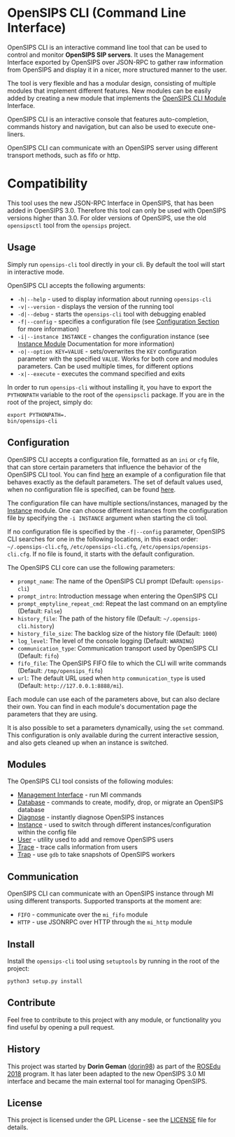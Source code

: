 # OpenSIPS CLI (Command Line Interface)

OpenSIPS CLI is an interactive command line tool that can be used to control
and monitor **OpenSIPS SIP servers**. It uses the Management Interface
exported by OpenSIPS over JSON-RPC to gather raw information from OpenSIPS and
display it in a nicer, more structured manner to the user.

The tool is very flexible and has a modular design, consisting of multiple
modules that implement different features. New modules can be easily added by
creating a new module that implements the [OpenSIPS CLI
Module](opensipscli/module.py) Interface.

OpenSIPS CLI is an interactive console that features auto-completion, commands
history and navigation, but can also be used to execute one-liners.

OpenSIPS CLI can communicate with an OpenSIPS server using different transport
methods, such as fifo or http.

# Compatibility

This tool uses the new JSON-RPC Interface in OpenSIPS, that has been added in
OpenSIPS 3.0. Therefore this tool can only be used with OpenSIPS versions
higher than 3.0. For older versions of OpenSIPS, use the old `opensipsctl`
tool from the `opensips` project.

## Usage

Simply run `opensips-cli` tool directly in your cli.
By default the tool will start in interactive mode.

OpenSIPS CLI accepts the following arguments:
* `-h|--help` - used to display information about running `opensips-cli`
* `-v|--version` - displays the version of the running tool
* `-d|--debug` - starts the `opensips-cli` tool with debugging enabled
* `-f|--config` - specifies a configuration file (see [Configuration
Section](#configuration) for more information)
* `-i|--instance INSTANCE` - changes the configuration instance (see [Instance
Module](docs/modules/instance.md) Documentation for more information)
* `-o|--option KEY=VALUE` - sets/overwrites the `KEY` configuration parameter
with the specified `VALUE`. Works for both core and modules parameters. Can be
used multiple times, for different options
* `-x|--execute` - executes the command specified and exits

In order to run `opensips-cli` without installing it, you have to export the
`PYTHONPATH` variable to the root of the `opensipscli` package. If you are in
the root of the project, simply do:

```
export PYTHONPATH=.
bin/opensips-cli
```

## Configuration

OpenSIPS CLI accepts a configuration file, formatted as an `ini` or `cfg`
file, that can store certain parameters that influence the behavior of the
OpenSIPS CLI tool. You can find [here](etc/default.cfg) an example of a
configuration file that behaves exactly as the default parameters. The set of
default values used, when no configuration file is specified, can be found
[here](opensipscli/defaults.py).

The configuration file can have multiple sections/instances, managed by the
[Instance](docs/modules/instance.md) module. One can choose different
instances from the configuration file by specifying the `-i INSTANCE` argument
when starting the cli tool.

If no configuration file is specified by the `-f|--config` parameter, OpenSIPS
CLI searches for one in the following locations, in this exact order:
`~/.opensips-cli.cfg`, `/etc/opensips-cli.cfg`, `/etc/opensips/opensips-cli.cfg`. If no file is found, it starts with the default configuration.

The OpenSIPS CLI core can use the following parameters:

* `prompt_name`: The name of the OpenSIPS CLI prompt (Default: `opensips-cli`)
* `prompt_intro`: Introduction message when entering the OpenSIPS CLI
* `prompt_emptyline_repeat_cmd`: Repeat the last command on an emptyline (Default: `False`)
* `history_file`: The path of the history file (Default: `~/.opensips-cli.history`)
* `history_file_size`: The backlog size of the history file (Default: `1000`)
* `log_level`: The level of the console logging (Default: `WARNING`)
* `communication_type`: Communication transport used by OpenSIPS CLI (Default: `fifo`)
* `fifo_file`: The OpenSIPS FIFO file to which the CLI will write commands
(Default: `/tmp/opensips_fifo`)
* `url`: The default URL used when `http` `communication_type` is used
(Default: `http://127.0.0.1:8888/mi`).

Each module can use each of the parameters above, but can also declare their
own. You can find in each module's documentation page the parameters that they
are using.

It is also possible to set a parameters dynamically, using the `set` command.
This configuration is only available during the current interactive session,
and also gets cleaned up when an instance is switched.

## Modules

The OpenSIPS CLI tool consists of the following modules:
* [Management Interface](docs/modules/mi.md) - run MI commands
* [Database](docs/modules/database.md) - commands to create, modify, drop, or
migrate an OpenSIPS database
* [Diagnose](docs/modules/diagnose.md) - instantly diagnose OpenSIPS instances
* [Instance](docs/modules/instance.md) - used to switch through different
instances/configuration within the config file
* [User](docs/modules/user.md) - utility used to add and remove OpenSIPS users
* [Trace](docs/modules/trace.md) - trace calls information from users
* [Trap](docs/modules/trap.md) - use `gdb` to take snapshots of OpenSIPS workers

## Communication

OpenSIPS CLI can communicate with an OpenSIPS instance through MI using
different transports. Supported transports at the moment are:
* `FIFO` - communicate over the `mi_fifo` module
* `HTTP` - use JSONRPC over HTTP through the `mi_http` module

## Install

Install the `opensips-cli` tool using `setuptools` by running in the root of
the project:

```
python3 setup.py install
```

## Contribute

Feel free to contribute to this project with any module, or functionality you
find useful by opening a pull request.

## History

This project was started by **Dorin Geman**
([dorin98](https://github.com/dorin98)) as part of the [ROSEdu
2018](http://soc.rosedu.org/2018/) program. It has later been adapted to the
new OpenSIPS 3.0 MI interface and became the main external tool for managing
OpenSIPS.

## License

This project is licensed under the GPL License - see the [LICENSE](LICENSE)
file for details.
